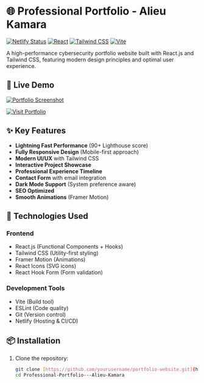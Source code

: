 # 🌐 Professional Portfolio - Alieu Kamara

[![Netlify Status](https://api.netlify.com/api/v1/badges/6b8f8b9a-1b9a-4b1a-8b0a-5b0a9b0a8b0a/deploy-status)](https://app.netlify.com/sites/alieukamara/deploys)
[![React](https://img.shields.io/badge/React-18.2-%2361DAFB)](https://reactjs.org/)
[![Tailwind CSS](https://img.shields.io/badge/Tailwind_CSS-3.3-%2306B6D4)](https://tailwindcss.com/)
[![Vite](https://img.shields.io/badge/Vite-5.0-%646CFF)](https://vitejs.dev/)

A high-performance cybersecurity portfolio website built with React.js and Tailwind CSS, featuring modern design principles and optimal user experience.

## 🎥 Live Demo

[![Portfolio Screenshot](/screenshot.png)](https://wgdeveloper.netlify.app/)

[![Visit Portfolio](https://img.shields.io/badge/VISIT_PORTFOLIO-Netlify-success)](https://wgdeveloper.netlify.app/)

## ✨ Key Features

- **Lightning Fast Performance** (90+ Lighthouse score)
- **Fully Responsive Design** (Mobile-first approach)
- **Modern UI/UX** with Tailwind CSS
- **Interactive Project Showcase**
- **Professional Experience Timeline**
- **Contact Form** with email integration
- **Dark Mode Support** (System preference aware)
- **SEO Optimized**
- **Smooth Animations** (Framer Motion)

## 🚀 Technologies Used

### Frontend

- React.js (Functional Components + Hooks)
- Tailwind CSS (Utility-first styling)
- Framer Motion (Animations)
- React Icons (SVG icons)
- React Hook Form (Form validation)

### Development Tools

- Vite (Build tool)
- ESLint (Code quality)
- Git (Version control)
- Netlify (Hosting & CI/CD)

## 📦 Installation

1. Clone the repository:
   ```bash
   git clone [https://github.com/yourusername/portfolio-website.git](https://github.com/waqas-gul/Professional-Portfolio---Alieu-Kamara.git)
   cd Professional-Portfolio---Alieu-Kamara
   ```
